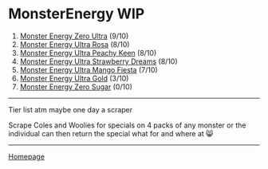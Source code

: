 # MonsterEnergy WIP
1. [Monster Energy Zero Ultra](https://www.woolworths.com.au/shop/productdetails/489787/monster-energy-ultra-can) (9/10)
2. [Monster Energy Ultra Rosa](https://www.woolworths.com.au/shop/productdetails/124312/monster-energy-ultra-rosa-can) (8/10)
3. [Monster Energy Ultra Peachy Keen](https://www.woolworths.com.au/shop/productdetails/391929/monster-ultra-peachy-keen-energy-drink) (8/10)
4. [Monster Energy Ultra Strawberry Dreams](https://www.coles.com.au/product/monster-energy-drink-ultra-strawberry-can-500ml-7717127) (8/10)
5. [Monster Energy Ultra Mango Fiesta](https://www.woolworths.com.au/shop/productdetails/174492/monster-energy-drink-ultra-fiesta-mango-flavour) (7/10)
6. [Monster Energy Ultra Gold](https://www.woolworths.com.au/shop/productdetails/220971/monster-energy-ultra-gold) (3/10)
7. [Monster Energy Zero Sugar](https://www.coles.com.au/product/monster-energy-drink-zero-sugar-can-500ml-7717116) (0/10)

---
Tier list atm maybe one day a scraper

Scrape Coles and Woolies for specials on 4 packs of any monster  or the individual can then return the special what for and where at 😸


---
[Homepage](https://jtrenerry.github.io/)
